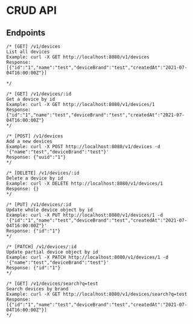 # CRUD API #

## Endpoints ##

	/* [GET] /v1/devices
	List all devices
	Example: curl -X GET http://localhost:8080/v1/devices
	Response: [{"id":"1","name":"test","deviceBrand":"test","createdAt":"2021-07-04T16:00:00Z"}]

	*/

	/* [GET] /v1/devices/:id
	Get a device by id
	Example: curl -X GET http://localhost:8080/v1/devices/1
	Response: {"id":"1","name":"test","deviceBrand":"test","createdAt":"2021-07-04T16:00:00Z"}
	*/

	/* [POST] /v1/devices
	Add a new devices
	Example: curl -X POST http://localhost:8080/v1/devices -d '{"name":"test","deviceBrand":"test"}'
	Response: {"uuid":"1"}
	*/

	/* [DELETE] /v1/devices/:id
	Delete a device by id
	Example: curl -X DELETE http://localhost:8080/v1/devices/1
	Response: {}
	*/

	/* [PUT] /v1/devices/:id
	Update whole device object by id
	Example: curl -X PUT http://localhost:8080/v1/devices/1 -d '{"id":"1","name":"test","deviceBrand":"test","createdAt":"2021-07-04T16:00:00Z"}'
	Response: {"id":"1"}
	*/

	/* [PATCH] /v1/devices/:id
	Update partial device object by id
	Example: curl -X PATCH http://localhost:8080/v1/devices/1 -d '{"name":"test","deviceBrand":"test"}'
	Response: {"id":"1"}
	*/

	/* [GET] /v1/devices/search?q=test
	Search devices by brand
	Example: curl -X GET http://localhost:8080/v1/devices/search?q=test
	Response: [{"id":"1","name":"test","deviceBrand":"test","createdAt":"2021-07-04T16:00:00Z"}]
	*/
